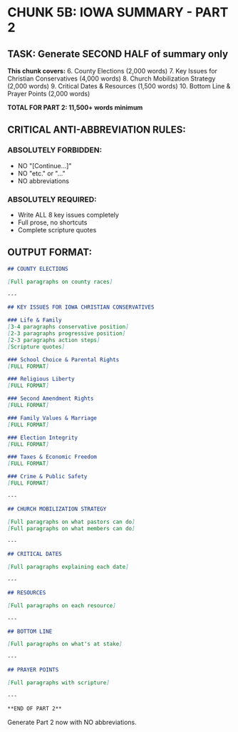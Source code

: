 # CHUNK 5B: IOWA SUMMARY - PART 2

## TASK: Generate SECOND HALF of summary only

**This chunk covers:**
6. County Elections (2,000 words)
7. Key Issues for Christian Conservatives (4,000 words)
8. Church Mobilization Strategy (2,000 words)
9. Critical Dates & Resources (1,500 words)
10. Bottom Line & Prayer Points (2,000 words)

**TOTAL FOR PART 2: 11,500+ words minimum**

## CRITICAL ANTI-ABBREVIATION RULES:

### ABSOLUTELY FORBIDDEN:
- NO "[Continue...]"
- NO "etc." or "..."
- NO abbreviations

### ABSOLUTELY REQUIRED:
- Write ALL 8 key issues completely
- Full prose, no shortcuts
- Complete scripture quotes

## OUTPUT FORMAT:

```markdown
## COUNTY ELECTIONS

[Full paragraphs on county races]

---

## KEY ISSUES FOR IOWA CHRISTIAN CONSERVATIVES

### Life & Family
[3-4 paragraphs conservative position]
[2-3 paragraphs progressive position]
[2-3 paragraphs action steps]
[Scripture quotes]

### School Choice & Parental Rights
[FULL FORMAT]

### Religious Liberty
[FULL FORMAT]

### Second Amendment Rights
[FULL FORMAT]

### Family Values & Marriage
[FULL FORMAT]

### Election Integrity
[FULL FORMAT]

### Taxes & Economic Freedom
[FULL FORMAT]

### Crime & Public Safety
[FULL FORMAT]

---

## CHURCH MOBILIZATION STRATEGY

[Full paragraphs on what pastors can do]
[Full paragraphs on what members can do]

---

## CRITICAL DATES

[Full paragraphs explaining each date]

---

## RESOURCES

[Full paragraphs on each resource]

---

## BOTTOM LINE

[Full paragraphs on what's at stake]

---

## PRAYER POINTS

[Full paragraphs with scripture]

---

**END OF PART 2**
```

Generate Part 2 now with NO abbreviations.
